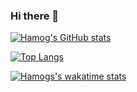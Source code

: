 ### Hi there 👋

<!--
**hamog/hamog** is a ✨ _special_ ✨ repository because its `README.md` (this file) appears on your GitHub profile.

Here are some ideas to get you started:

- 🔭 I’m currently working on ...
- 🌱 I’m currently learning ...
- 👯 I’m looking to collaborate on ...
- 🤔 I’m looking for help with ...
- 💬 Ask me about ...
- 📫 How to reach me: ...
- 😄 Pronouns: ...
- ⚡ Fun fact: ...
-->

[![Hamog's GitHub stats](https://github-readme-stats.vercel.app/api?username=hamog&theme=radical)](https://github.com/hamog/github-readme-stats)

[![Top Langs](https://github-readme-stats.vercel.app/api/top-langs/?username=hamog&theme=radical)](https://github.com/hamog/github-readme-stats)

[![Hamogs's wakatime stats](https://github-readme-stats.vercel.app/api/wakatime?username=hamog&theme=radical)](https://github.com/hamog/github-readme-stats)


